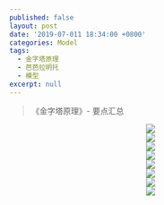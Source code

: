 ```yaml
---
published: false
layout: post
date: '2019-07-011 18:34:00 +0800'
categories: Model
tags:
  - 金字塔原理
  - 芭芭拉明托
  - 模型
excerpt: null
---
```


> 《金字塔原理》- 要点汇总

<div align="center"><img src="https://www.bobinsun.cn/assets/images/pyramid-01.jpg"/></div>

<div align="center"><img src="https://www.bobinsun.cn/assets/images/pyramid-02.jpg"/></div>

<div align="center"><img src="https://www.bobinsun.cn/assets/images/pyramid-03.jpg"/></div>

<div align="center"><img src="https://www.bobinsun.cn/assets/images/pyramid-04.jpg"/></div>

<div align="center"><img src="https://www.bobinsun.cn/assets/images/pyramid-05.jpg"/></div>

<div align="center"><img src="https://www.bobinsun.cn/assets/images/pyramid-06.jpg"/></div>

<div align="center"><img src="https://www.bobinsun.cn/assets/images/pyramid-07.jpg"/></div>

<div align="center"><img src="https://www.bobinsun.cn/assets/images/pyramid-08.jpg"/></div>